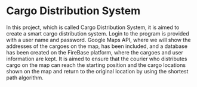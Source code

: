 # Cargo Distribution System

In this project, which is called Cargo Distribution System, it is aimed to create a smart cargo distribution system. Login to the program is provided with a user name and password. Google Maps API, where we will show the addresses of the cargoes on the map, has been included, and a database has been created on the FireBase platform, where the cargoes and user information are kept. It is aimed to ensure that the courier who distributes cargo on the map can reach the starting position and the cargo locations shown on the map and return to the original location by using the shortest path algorithm.
